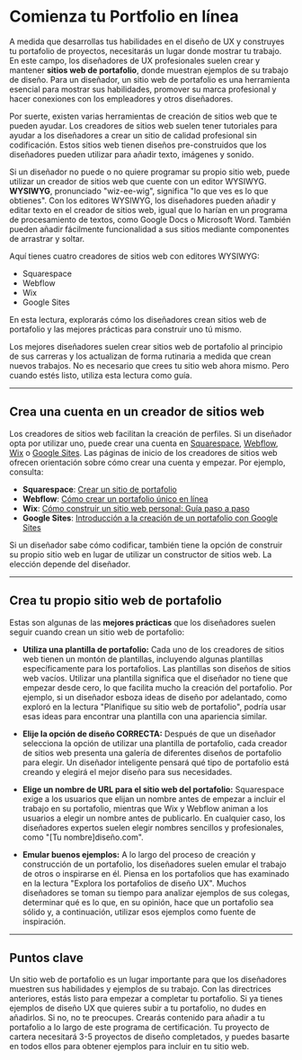 # Comienza tu Portfolio en línea

A medida que desarrollas tus habilidades en el diseño de UX y construyes tu portafolio de proyectos, necesitarás un lugar donde mostrar tu trabajo. En este campo, los diseñadores de UX profesionales suelen crear y mantener **sitios web de portafolio**, donde muestran ejemplos de su trabajo de diseño. Para un diseñador, un sitio web de portafolio es una herramienta esencial para mostrar sus habilidades, promover su marca profesional y hacer conexiones con los empleadores y otros diseñadores.

Por suerte, existen varias herramientas de creación de sitios web que te pueden ayudar. Los creadores de sitios web suelen tener tutoriales para ayudar a los diseñadores a crear un sitio de calidad profesional sin codificación. Estos sitios web tienen diseños pre-construidos que los diseñadores pueden utilizar para añadir texto, imágenes y sonido.

Si un diseñador no puede o no quiere programar su propio sitio web, puede utilizar un creador de sitios web que cuente con un editor WYSIWYG. **WYSIWYG**, pronunciado "wiz-ee-wig", significa "lo que ves es lo que obtienes". Con los editores WYSIWYG, los diseñadores pueden añadir y editar texto en el creador de sitios web, igual que lo harían en un programa de procesamiento de textos, como Google Docs o Microsoft Word. También pueden añadir fácilmente funcionalidad a sus sitios mediante componentes de arrastrar y soltar.

Aquí tienes cuatro creadores de sitios web con editores WYSIWYG:

* Squarespace
* Webflow
* Wix
* Google Sites

En esta lectura, explorarás cómo los diseñadores crean sitios web de portafolio y las mejores prácticas para construir uno tú mismo.

Los mejores diseñadores suelen crear sitios web de portafolio al principio de sus carreras y los actualizan de forma rutinaria a medida que crean nuevos trabajos. No es necesario que crees tu sitio web ahora mismo. Pero cuando estés listo, utiliza esta lectura como guía.

---

## Crea una cuenta en un creador de sitios web

Los creadores de sitios web facilitan la creación de perfiles. Si un diseñador opta por utilizar uno, puede crear una cuenta en [Squarespace](https://www.squarespace.com/pricing), [Webflow](https://webflow.com/dashboard/signup), [Wix](https://es.wix.com/go/website/free-website-builder) o [Google Sites](https://sites.google.com/new). Las páginas de inicio de los creadores de sitios web ofrecen orientación sobre cómo crear una cuenta y empezar. Por ejemplo, consulta:

* **Squarespace**: [Crear un sitio de portafolio](https://support.squarespace.com/hc/en-us/articles/200923058-Getting-Started)
* **Webflow**: [Cómo crear un portafolio único en línea](https://university.webflow.com/courses/how-to-build-a-portfolio)
* **Wix**: [Cómo construir un sitio web personal: Guía paso a paso](https://es.wix.com/blog/2021/11/como-crear-un-sitio-web-personal)
* **Google Sites**: [Introducción a la creación de un portafolio con Google Sites](https://support.google.com/sites/answer/9819777?hl=es)

Si un diseñador sabe cómo codificar, también tiene la opción de construir su propio sitio web en lugar de utilizar un constructor de sitios web. La elección depende del diseñador.

---

## Crea tu propio sitio web de portafolio

Estas son algunas de las **mejores prácticas** que los diseñadores suelen seguir cuando crean un sitio web de portafolio:

* **Utiliza una plantilla de portafolio:** Cada uno de los creadores de sitios web tienen un montón de plantillas, incluyendo algunas plantillas específicamente para los portafolios. Las plantillas son diseños de sitios web vacíos. Utilizar una plantilla significa que el diseñador no tiene que empezar desde cero, lo que facilita mucho la creación del portafolio. Por ejemplo, si un diseñador esboza ideas de diseño por adelantado, como exploró en la lectura "Planifique su sitio web de portafolio", podría usar esas ideas para encontrar una plantilla con una apariencia similar.

* **Elije la opción de diseño CORRECTA:** Después de que un diseñador selecciona la opción de utilizar una plantilla de portafolio, cada creador de sitios web presenta una galería de diferentes diseños de portafolio para elegir. Un diseñador inteligente pensará qué tipo de portafolio está creando y elegirá el mejor diseño para sus necesidades.

* **Elige un nombre de URL para el sitio web del portafolio:** Squarespace exige a los usuarios que elijan un nombre antes de empezar a incluir el trabajo en su portafolio, mientras que Wix y Webflow animan a los usuarios a elegir un nombre antes de publicarlo. En cualquier caso, los diseñadores expertos suelen elegir nombres sencillos y profesionales, como "[Tu nombre]diseño.com".

* **Emular buenos ejemplos:** A lo largo del proceso de creación y construcción de un portafolio, los diseñadores suelen emular el trabajo de otros o inspirarse en él. Piensa en los portafolios que has examinado en la lectura "Explora los portafolios de diseño UX". Muchos diseñadores se toman su tiempo para analizar ejemplos de sus colegas, determinar qué es lo que, en su opinión, hace que un portafolio sea sólido y, a continuación, utilizar esos ejemplos como fuente de inspiración.

---

## Puntos clave

Un sitio web de portafolio es un lugar importante para que los diseñadores muestren sus habilidades y ejemplos de su trabajo. Con las directrices anteriores, estás listo para empezar a completar tu portafolio. Si ya tienes ejemplos de diseño UX que quieres subir a tu portafolio, no dudes en añadirlos. Si no, no te preocupes. Crearás contenido para añadir a tu portafolio a lo largo de este programa de certificación. Tu proyecto de cartera necesitará 3-5 proyectos de diseño completados, y puedes basarte en todos ellos para obtener ejemplos para incluir en tu sitio web.
